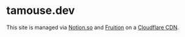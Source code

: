 # tamouse.dev

This site is managed via [Notion.so](https://notion.so) and [Fruition](https://fruitionsite.com/) on a [Cloudflare CDN](https://www.cloudflare.com/).
